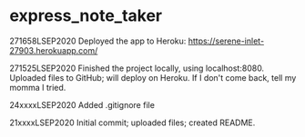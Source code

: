 # express_note_taker
271658LSEP2020
Deployed the app to Heroku:
https://serene-inlet-27903.herokuapp.com/

271525LSEP2020
Finished the project locally, using localhost:8080.  Uploaded files to GitHub; will deploy on Heroku.  If I don't come back, tell my momma I tried.

24xxxxLSEP2020
Added .gitignore file

21xxxxLSEP2020
Initial commit; uploaded files; created README.
